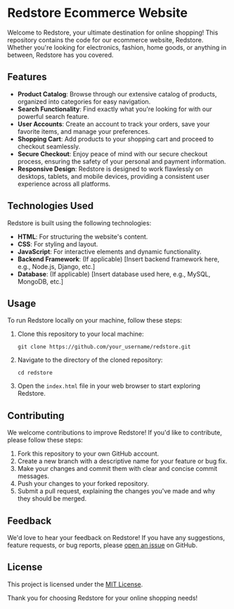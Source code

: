 # Redstore Ecommerce Website

Welcome to Redstore, your ultimate destination for online shopping! This repository contains the code for our ecommerce website, Redstore. Whether you're looking for electronics, fashion, home goods, or anything in between, Redstore has you covered.

## Features

- **Product Catalog**: Browse through our extensive catalog of products, organized into categories for easy navigation.
- **Search Functionality**: Find exactly what you're looking for with our powerful search feature.
- **User Accounts**: Create an account to track your orders, save your favorite items, and manage your preferences.
- **Shopping Cart**: Add products to your shopping cart and proceed to checkout seamlessly.
- **Secure Checkout**: Enjoy peace of mind with our secure checkout process, ensuring the safety of your personal and payment information.
- **Responsive Design**: Redstore is designed to work flawlessly on desktops, tablets, and mobile devices, providing a consistent user experience across all platforms.

## Technologies Used

Redstore is built using the following technologies:

- **HTML**: For structuring the website's content.
- **CSS**: For styling and layout.
- **JavaScript**: For interactive elements and dynamic functionality.
- **Backend Framework**: (If applicable) [Insert backend framework here, e.g., Node.js, Django, etc.]
- **Database**: (If applicable) [Insert database used here, e.g., MySQL, MongoDB, etc.]

## Usage

To run Redstore locally on your machine, follow these steps:

1. Clone this repository to your local machine:

    ```
    git clone https://github.com/your_username/redstore.git
    ```

2. Navigate to the directory of the cloned repository:

    ```
    cd redstore
    ```

3. Open the `index.html` file in your web browser to start exploring Redstore.

## Contributing

We welcome contributions to improve Redstore! If you'd like to contribute, please follow these steps:

1. Fork this repository to your own GitHub account.
2. Create a new branch with a descriptive name for your feature or bug fix.
3. Make your changes and commit them with clear and concise commit messages.
4. Push your changes to your forked repository.
5. Submit a pull request, explaining the changes you've made and why they should be merged.

## Feedback

We'd love to hear your feedback on Redstore! If you have any suggestions, feature requests, or bug reports, please [open an issue](https://github.com/your_username/redstore/issues) on GitHub.

## License

This project is licensed under the [MIT License](LICENSE).

Thank you for choosing Redstore for your online shopping needs!
